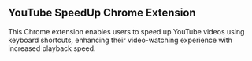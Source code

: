 ## YouTube SpeedUp Chrome Extension
This Chrome extension enables users to speed up YouTube videos using keyboard shortcuts, enhancing their video-watching experience with increased playback speed.
